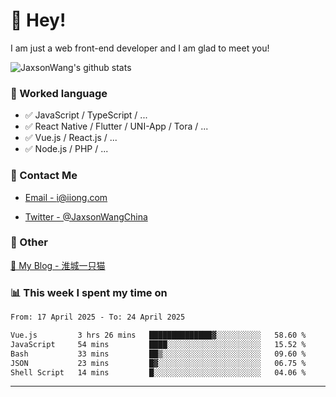 # 👋 Hey!

I am just a web front-end developer and I am glad to meet you!

![JaxsonWang's github stats](https://github-readme-stats.vercel.app/api?username=JaxsonWang&&show_icons=true&&title_color=1abc9c&&icon_color=1abc9c)


### 📝 Worked language

- ✅ JavaScript / TypeScript / ...
- ✅ React Native / Flutter / UNI-App / Tora / ...
- ✅ Vue.js / React.js / ...
- ✅ Node.js / PHP / ...

### 📮 Contact Me

- [Email - i@iiong.com](mailto:i@iiong.com)

- [Twitter - @JaxsonWangChina](https://twitter.com/JaxsonWangChina)

### 🤪 Other

[📌 My Blog - 淮城一只猫](https://iiong.com)

### 📊 This week I spent my time on

<!--START_SECTION:waka-->

```txt
From: 17 April 2025 - To: 24 April 2025

Vue.js         3 hrs 26 mins   ██████████████▓░░░░░░░░░░   58.60 %
JavaScript     54 mins         ████░░░░░░░░░░░░░░░░░░░░░   15.52 %
Bash           33 mins         ██▒░░░░░░░░░░░░░░░░░░░░░░   09.60 %
JSON           23 mins         █▓░░░░░░░░░░░░░░░░░░░░░░░   06.75 %
Shell Script   14 mins         █░░░░░░░░░░░░░░░░░░░░░░░░   04.06 %
```

<!--END_SECTION:waka-->

---
